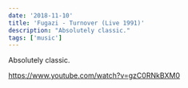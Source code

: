 ```yaml
---
date: '2018-11-10'
title: 'Fugazi - Turnover (Live 1991)'
description: "Absolutely classic."
tags: ['music']
---
```

Absolutely classic.<!-- excerpt -->

https://www.youtube.com/watch?v=gzC0RNkBXM0